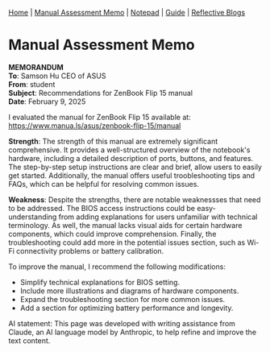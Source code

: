 [Home](index.md) | [Manual Assessment Memo](manual_assessment_memo.md) | [Notepad](notepad.md) | [Guide](soon.md) | [Reflective Blogs](reflective_blogs.md) 

# Manual Assessment Memo

**MEMORANDUM**  
**To**: Samson Hu CEO of ASUS  
**From**: student  
**Subject**: Recommendations for ZenBook Flip 15 manual  
**Date**: February 9, 2025  


I evaluated the manual for ZenBook Flip 15 available at: https://www.manua.ls/asus/zenbook-flip-15/manual


**Strength**: The strength of this manual are extremely significant comprehensive. It provides a well-structured overview of the notebook's hardware, including a detailed description of ports, buttons, and features. The step-by-step setup instructions are clear and brief, allow users to easily get started. Additionally, the manual offers useful troobleshooting tips and FAQs, which can be helpful for resolving common issues.


**Weakness**: Despite the strengths, there are notable weaknessses that need to be addressed. The BIOS access instructions could be easy-understanding from adding explanations for users unfamiliar with technical terminology. As well, the manual lacks visual aids for certain hardware components, which could improve comprehension. Finally, the troubleshooting could add more in the potential issues section, such as Wi-Fi connectivity problems or battery calibration. 


To improve the manual, I recommend the following modifications:
- Simplify technical explanations for BIOS setting.
- Include more illustrations and diagrams of hardware components.
- Expand the troubleshooting section for more common issues.
- Add a section for optimizing battery performance and longevity.


AI statement: This page was developed with writing assistance from Claude, an AI language model by Anthropic, to help refine and improve the text content.
